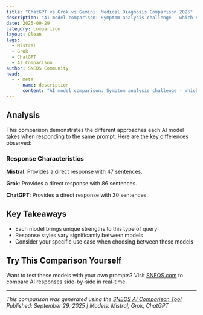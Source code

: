 ```yaml
---
title: "ChatGPT vs Grok vs Gemini: Medical Diagnosis Comparison 2025"
description: "AI model comparison: Symptom analysis challenge - which AI provides the most accurate diagnosis?..."
date: 2025-09-29
category: comparison
layout: Clean
tags:
  - Mistral
  - Grok
  - ChatGPT
  - AI Comparison
author: SNEOS Community
head:
  - - meta
    - name: description
      content: "AI model comparison: Symptom analysis challenge - which AI provides the most accurate diagnosis?..."
---
```


<ChatComparison
  title="ChatGPT vs Grok vs Gemini: Medical Diagnosis Comparison 2025"
  prompt="Symptom analysis challenge - which AI provides the most accurate diagnosis?"
  :responses='{
    "Mistral": "Determining which AI provides the most accurate diagnosis for symptom analysis involves considering several factors, including the AI\u0027s training data, algorithms, and the specific context in which it is used. Here are some of the leading AI systems known for their diagnostic capabilities:\n\n1. **IBM Watson Health**:\n   - **Strengths**: Known for its ability to process vast amounts of medical literature and patient data.\n   - **Applications**: Often used in oncology for personalized treatment recommendations.\n   - **Accuracy**: Highly dependent on the quality and relevance of the data it processes.\n\n2. **Google DeepMind Health**:\n   - **Strengths**: Utilizes advanced machine learning techniques, including deep learning.\n   - **Applications**: Has been applied to various medical fields, including ophthalmology and radiology.\n   - **Accuracy**: Known for high accuracy in specific tasks like diagnosing eye diseases from retinal scans.\n\n3. **Babylon Health**:\n   - **Strengths**: Focuses on primary care and symptom checking.\n   - **Applications**: Provides a chatbot interface for symptom analysis and triage.\n   - **Accuracy**: Claims high accuracy in symptom checking, but has faced some scrutiny and criticism.\n\n4. **Ada Health**:\n   - **Strengths**: Uses a comprehensive medical knowledge base and AI algorithms.\n   - **Applications**: Provides a symptom assessment tool for patients and healthcare providers.\n   - **Accuracy**: Generally well-regarded for its accuracy in symptom analysis and diagnostic suggestions.\n\n5. **IDx (IDx-DR)**:\n   - **Strengths**: FDA-cleared for diagnosing diabetic retinopathy.\n   - **Applications**: Specifically designed for ophthalmology.\n   - **Accuracy**: High accuracy in its specific application, as validated by clinical trials.\n\n6. **Buoy Health**:\n   - **Strengths**: Combines AI with clinical expertise.\n   - **Applications**: Provides a symptom checker and triage tool.\n   - **Accuracy**: Known for its user-friendly interface and generally accurate symptom analysis.\n\n7. **Infermedica**:\n   - **Strengths**: Uses a robust medical knowledge base and AI algorithms.\n   - **Applications**: Provides symptom checking and diagnostic support.\n   - **Accuracy**: Well-regarded for its accuracy and integration capabilities with healthcare systems.\n\n### Factors Affecting Accuracy:\n1. **Data Quality**: The accuracy of AI diagnoses heavily depends on the quality and comprehensiveness of the data used for training.\n2. **Algorithm Sophistication**: Advanced algorithms, such as deep learning, can improve diagnostic accuracy.\n3. **Specificity**: Some AI systems are highly specialized (e.g., IDx for diabetic retinopathy), which can enhance accuracy within their specific domain.\n4. **User Interface**: The ease of use and clarity of the interface can affect the accuracy of the input data, which in turn affects the diagnostic output.\n5. **Clinical Validation**: Systems that have undergone rigorous clinical validation and regulatory approval (e.g., FDA clearance) tend to be more reliable.\n\n### Conclusion:\nThe most accurate AI for symptom analysis will depend on the specific medical context and the quality of the data and algorithms used. For general symptom checking, systems like Ada Health and Buoy Health are well-regarded. For specialized applications, systems like IDx and Google DeepMind Health have shown high accuracy. It\u0027s essential to consider the specific needs and context when choosing an AI system for diagnostic purposes.",
    "Grok": "Creating a \u0022Symptom Analysis Challenge\u0022 to determine which AI provides the most accurate diagnosis is a complex but fascinating idea. I\u0027ll break this down into steps to design such a challenge, key considerations for evaluating AI systems, and how to interpret the results. Then, I\u0027ll discuss some existing AI tools in the medical diagnosis space and their strengths. Note that I\u0027m not a medical professional, and this response is for informational and experimental purposes only\u2014real diagnoses should always involve healthcare providers.\n\n### Designing a Symptom Analysis Challenge\nTo objectively compare AI systems for symptom-based diagnosis, you\u0027d need a structured framework to test their performance. Here\u0027s how such a challenge could be set up:\n\n1. **Dataset Creation**:\n   - Compile a standardized dataset of patient cases with detailed symptom descriptions, medical histories, demographics, and confirmed diagnoses (ground truth) from verified medical sources.\n   - Include a variety of cases: common conditions (e.g., flu, migraines), rare diseases, and overlapping symptom profiles (e.g., chest pain could indicate heart issues or anxiety).\n   - Ensure diversity in age, gender, and ethnicity to test for bias.\n\n2. **Input Format**:\n   - Standardize how symptoms are presented to each AI (e.g., text input like \u0022I have a fever, cough, and fatigue for 3 days\u0022).\n   - Include different levels of detail (vague vs. specific descriptions) to test adaptability.\n\n3. **Evaluation Metrics**:\n   - **Accuracy**: How often does the AI\u0027s top diagnosis (or top 3 diagnoses) match the ground truth?\n   - **Sensitivity and Specificity**: Does the AI correctly identify serious conditions (sensitivity) while avoiding false positives (specificity)?\n   - **Explainability**: Does the AI provide reasoning for its diagnosis (e.g., linking specific symptoms to a condition)?\n   - **User Safety**: Does the AI flag potentially life-threatening conditions and recommend seeking medical help?\n   - **Bias and Fairness**: Does the AI perform equally well across diverse patient profiles?\n\n4. **Testing Environment**:\n   - Run each AI on the same set of test cases in a controlled setting.\n   - Blind the AI to the ground truth to prevent overfitting or data leakage.\n\n5. **Human Benchmark**:\n   - Include human clinicians (e.g., general practitioners) as a baseline to compare AI performance against human expertise.\n\n### Key AI Contenders for Medical Diagnosis\nSeveral AI systems and tools are currently used or researched for symptom analysis and diagnosis. Below are a few notable ones, along with their approaches and potential strengths/weaknesses:\n\n1. **IBM Watson Health**:\n   - **Approach**: Uses natural language processing (NLP) and a vast database of medical literature, clinical guidelines, and patient data to provide diagnostic suggestions.\n   - **Strengths**: Strong focus on evidence-based reasoning; can integrate with electronic health records (EHRs).\n   - **Weaknesses**: Early versions faced criticism for overhyped accuracy and limited real-world impact; requires extensive customization.\n\n2. **Google Health/DeepMind**:\n   - **Approach**: Leverages deep learning models trained on medical imaging and patient data to assist in diagnosis (e.g., detecting diabetic retinopathy or analyzing symptoms via search trends).\n   - **Strengths**: High accuracy in specific domains like imaging; massive data access through Google\u2019s ecosystem.\n   - **Weaknesses**: Less focus on general symptom analysis; privacy concerns with data handling.\n\n3. **Babylon Health**:\n   - **Approach**: A chatbot-based system that asks users about symptoms and uses AI to suggest possible conditions and triage (e.g., whether to see a doctor).\n   - **Strengths**: User-friendly interface; focuses on triage rather than definitive diagnosis, reducing overconfidence.\n   - **Weaknesses**: Mixed reviews on accuracy; controversy over missing serious conditions in some cases (e.g., UK trials).\n\n4. **Ada Health**:\n   - **Approach**: A symptom-checker app powered by AI that uses a probabilistic reasoning engine to suggest conditions based on user input.\n   - **Strengths**: Transparent about uncertainty (provides likelihoods for conditions); designed for layperson use.\n   - **Weaknesses**: Limited depth compared to systems used by clinicians; accuracy depends heavily on user input quality.\n\n5. **OpenAI\u0027s GPT Models (e.g., ChatGPT)**:\n   - **Approach**: General-purpose language models that can analyze symptom descriptions and provide educated guesses based on medical knowledge in their training data.\n   - **Strengths**: Excellent at natural language understanding and explaining reasoning in plain terms.\n   - **Weaknesses**: Not specifically trained for medical diagnosis; prone to \u0022hallucination\u0022 (fabricating information); lacks clinical validation.\n\n### Challenges and Ethical Considerations\n- **Data Limitations**: No AI can be fully accurate due to incomplete or biased training data. Many rare diseases lack sufficient data for reliable predictions.\n- **Overreliance Risk**: Users might treat AI suggestions as definitive diagnoses, delaying professional care for serious conditions.\n- **Regulation**: Medical AI tools must comply with regulations like the FDA (in the US) or CE marking (in Europe) for clinical use, which many consumer-facing apps lack.\n- **Bias**: AI systems may perform poorly for underrepresented groups if training data isn\u2019t diverse.\n- **Legal Liability**: If an AI misdiagnoses, who is accountable\u2014the developer, the user, or the healthcare system?\n\n### Hypothetical Results\nIf we ran a symptom analysis challenge today with the above AI systems, results would likely vary by use case:\n- **IBM Watson Health** might excel in complex, data-rich hospital settings but struggle with user-friendly symptom input from laypeople.\n- **Babylon Health** and **Ada Health** could perform well for common conditions and triage but falter with rare or ambiguous cases.\n- **Google Health** might dominate in specialized areas (e.g., imaging-based diagnosis) but be less relevant for general symptom analysis.\n- **ChatGPT** might provide coherent explanations but lack consistency and clinical reliability.\n\n### Real-World Evidence\nStudies and trials offer some insight into AI diagnostic performance:\n- A 2020 study in *The Lancet Digital Health* found that symptom-checker apps like Ada and Babylon had accuracy rates of 60-70% for common conditions but often missed serious diagnoses.\n- IBM Watson\u2019s oncology tool showed promise in suggesting treatment plans but had lower accuracy than expected in real-world settings (per 2018 reports from STAT News).\n- Human doctors, while not perfect, consistently outperform AI in ambiguous cases due to their ability to consider context and non-verbal cues (e.g., a 2022 study in *JAMA Network Open*).\n\n### Conclusion\nDetermining the \u0022most accurate\u0022 AI for diagnosis depends on the context\u2014whether it\u2019s for triage, specific diseases, or general symptom analysis. As of now, no single AI universally outperforms others or human clinicians across all scenarios. A challenge like this would reveal that tools like Ada or Babylon are safer for public use due to their cautious approach (focusing on triage), while systems like IBM Watson might be better in clinical settings with oversight.\n\nIf you\u2019re designing such a challenge, I recommend starting with a small, well-curated dataset of 100-200 cases, testing publicly available tools like Ada and ChatGPT, and comparing their outputs against a clinician\u2019s assessment. Would you like help setting up a mock test case or diving deeper into a specific AI\u2019s methodology? Also, are you looking at this from a research, developer, or consumer perspective?",
    "ChatGPT": "When it comes to symptom analysis and medical diagnosis, several AI platforms and tools have been developed, each with varying degrees of accuracy, specificity, and usability. Here\u2019s an overview of some of the most well-known AI symptom checkers and diagnostic tools, along with considerations on their accuracy:\n\n1. **Ada Health**  \n   - Uses a sophisticated AI and a large medical knowledge base to analyze symptoms and suggest possible conditions.  \n   - Widely praised for ease of use and accuracy in various validation studies.  \n   - Provides detailed questions that adapt to patient responses for better precision.\n\n2. **Babylon Health**  \n   - Combines AI with telemedicine services.  \n   - Uses a chatbot to assess symptoms and advise users on next steps.  \n   - Has been used in NHS trials with mixed results but continuously improving.\n\n3. **Mayo Clinic Symptom Checker**  \n   - Not strictly AI-based but uses a rule-based system and expert knowledge from Mayo Clinic.  \n   - Reliable for general guidance but less adaptive compared to AI-driven tools.\n\n4. **IBM Watson Health (Medical Sieve and others)**  \n   - Known for analyzing medical literature and helping with complex diagnostics, especially in oncology.  \n   - Less focused on general symptom checking apps for consumers.\n\n5. **Your.MD**  \n   - AI-driven symptom checker that provides triage advice and possible conditions.  \n   - Has shown competitive accuracy in independent studies.\n\n**Accuracy Considerations:**  \n- Studies indicate that no AI symptom checker matches the diagnostic accuracy of a trained physician, but they can serve as helpful preliminary tools.  \n- Accuracy varies by condition; common and well-documented diseases are diagnosed more accurately than rare or complex ones.  \n- The quality of user input greatly affects results. Precise and complete symptom descriptions lead to better outputs.  \n- Combining AI symptom checkers with professional medical consultation is best practice.\n\n**Summary:**  \nCurrently, **Ada Health** often ranks among the most accurate AI symptom checkers in independent validation studies. However, tools like **Babylon Health** and **Your.MD** are also notable contenders. For complex conditions, IBM Watson Health and specialized clinical decision support systems may outperform general symptom checkers.\n\nIf you want a recommendation: start with Ada Health for symptom analysis, but always follow up with a healthcare professional for diagnosis and treatment.\n\nWould you like me to provide details on a specific AI tool or comparison data?"
  }'
  published-date="15:46"
/>

## Analysis

This comparison demonstrates the different approaches each AI model takes when responding to the same prompt. Here are the key differences observed:

### Response Characteristics

**Mistral**: Provides a direct response with 47 sentences. 

**Grok**: Provides a direct response with 86 sentences. 

**ChatGPT**: Provides a direct response with 30 sentences. 

## Key Takeaways

- Each model brings unique strengths to this type of query
- Response styles vary significantly between models
- Consider your specific use case when choosing between these models

## Try This Comparison Yourself

Want to test these models with your own prompts? Visit [SNEOS.com](https://sneos.com) to compare AI responses side-by-side in real-time.

---

*This comparison was generated using the [SNEOS AI Comparison Tool](https://sneos.com)*
*Published: September 29, 2025 | Models: Mistral, Grok, ChatGPT*
